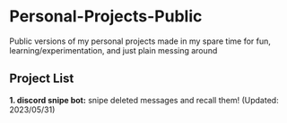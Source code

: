# Personal-Projects-Public
Public versions of my personal projects made in my spare time for fun, learning/experimentation, and just plain messing around
## Project List
**1. discord snipe bot:** snipe deleted messages and recall them! (Updated: 2023/05/31)
